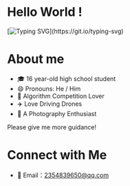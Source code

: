 # Hello World !

[![Typing SVG](https://readme-typing-svg.demolab.com?font=Fira+Code&pause=1000&color=08538A&vCenter=true&width=435&lines=Stay+Hungry%2C+Stay+Foolish.)](https://git.io/typing-svg)

# About me

- 🎓 16 year-old high school student
- 😄 Pronouns: He / Him
- 🎈 Algorithm Competition Lover
- ✈️ Love Driving Drones
- 📸 A Photography Enthusiast

Please give me more guidance!

# Connect with Me

- 📧 Email：2354839650@qq.com
